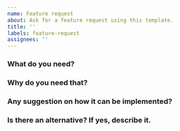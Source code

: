 ```yaml
---
name: Feature request
about: Ask for a feature request using this template.
title: ''
labels: feature-request
assignees: ''
---
```


### What do you need?

<!--
e.g., an event telling me when a TK happen, with both victim and attacker player eosID.
-->

### Why do you need that?

<!--
e.g., To make a plugin that warn a player when a TK happen.
-->

### Any suggestion on how it can be implemented?

<!--
e.g., no
-->

### Is there an alternative? If yes, describe it.

<!--
e.g., not that I know.
-->
